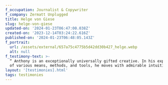 ```yaml
---
f_occupation: Journalist & Copywriter
f_company: Zermatt Unplugged
title: Helge von Giese
slug: helge-von-giese
updated-on: '2024-01-23T06:47:00.038Z'
created-on: '2023-12-14T03:24:22.616Z'
published-on: '2024-01-23T06:48:05.143Z'
f_portrait:
  url: /assets/external/657a75c4775b5d42dd30b427_helge.webp
  alt: null
f_testimony-text: >-
  “ Anthony is an exceptionally universally gifted creative. In his exploration
  of various means, methods, and tools, he moves with admirable intuition. ”
layout: '[testimonies].html'
tags: testimonies
---
```



